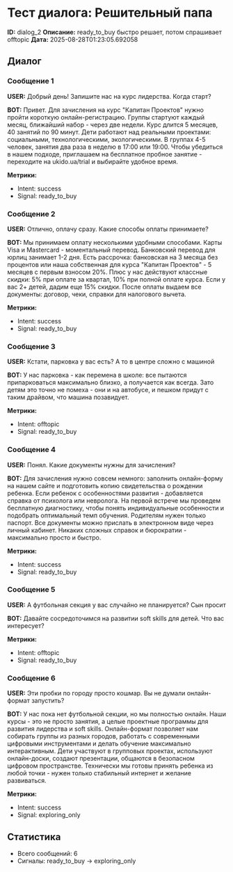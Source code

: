 # Тест диалога: Решительный папа

**ID:** dialog_2
**Описание:** ready_to_buy быстро решает, потом спрашивает offtopic
**Дата:** 2025-08-28T01:23:05.692058

## Диалог

### Сообщение 1

**USER:** Добрый день! Запишите нас на курс лидерства. Когда старт?

**BOT:** Привет. Для зачисления на курс "Капитан Проектов" нужно пройти короткую онлайн-регистрацию. Группы стартуют каждый месяц, ближайший набор - через две недели. Курс длится 5 месяцев, 40 занятий по 90 минут. Дети работают над реальными проектами: социальными, технологическими, экологическими. В группах 4-5 человек, занятия два раза в неделю в 17:00 или 19:00. Чтобы убедиться в нашем подходе, приглашаем на бесплатное пробное занятие - переходите на ukido.ua/trial и выбирайте удобное время.
<!-- [CTA_READY] -->

**Метрики:**
- Intent: success
- Signal: ready_to_buy

### Сообщение 2

**USER:** Отлично, оплачу сразу. Какие способы оплаты принимаете?

**BOT:** Мы принимаем оплату несколькими удобными способами. Карты Visa и Mastercard - моментальный перевод. Банковский перевод для юрлиц занимает 1-2 дня. Есть рассрочка: банковская на 3 месяца без процентов или наша собственная для курса "Капитан Проектов" - 5 месяцев с первым взносом 20%. Плюс у нас действуют классные скидки: 5% при оплате за квартал, 10% при полной оплате курса. Если у вас 2+ детей, дадим еще 15% скидки. После оплаты выдаем все документы: договор, чеки, справки для налогового вычета.

**Метрики:**
- Intent: success
- Signal: ready_to_buy

### Сообщение 3

**USER:** Кстати, парковка у вас есть? А то в центре сложно с машиной

**BOT:** У нас парковка - как перемена в школе: все пытаются припарковаться максимально близко, а получается как всегда. Зато детям это точно не помеха - они и на автобусе, и пешком придут с таким драйвом, что машина позавидует.

**Метрики:**
- Intent: offtopic
- Signal: ready_to_buy

### Сообщение 4

**USER:** Понял. Какие документы нужны для зачисления?

**BOT:** Для зачисления нужно совсем немного: заполнить онлайн-форму на нашем сайте и подготовить копию свидетельства о рождении ребенка. Если ребенок с особенностями развития - добавляется справка от психолога или невролога. На первой встрече мы проведем бесплатную диагностику, чтобы понять индивидуальные особенности и подобрать оптимальный темп обучения. Родителям нужен только паспорт. Все документы можно прислать в электронном виде через личный кабинет. Никаких сложных справок и бюрократии - максимально просто и быстро.

**Метрики:**
- Intent: success
- Signal: ready_to_buy

### Сообщение 5

**USER:** А футбольная секция у вас случайно не планируется? Сын просит

**BOT:** Давайте сосредоточимся на развитии soft skills для детей. Что вас интересует?

**Метрики:**
- Intent: offtopic
- Signal: ready_to_buy

### Сообщение 6

**USER:** Эти пробки по городу просто кошмар. Вы не думали онлайн-формат запустить?

**BOT:** У нас пока нет футбольной секции, но мы полностью онлайн. Наши курсы - это не просто занятия, а целые проектные программы для развития лидерства и soft skills. Онлайн-формат позволяет нам собирать группы из разных городов, работать с современными цифровыми инструментами и делать обучение максимально интерактивным. Дети участвуют в групповых проектах, используют онлайн-доски, создают презентации, общаются в безопасном цифровом пространстве. Технически мы готовы принять ребенка из любой точки - нужен только стабильный интернет и желание развиваться.

**Метрики:**
- Intent: success
- Signal: exploring_only

## Статистика

- Всего сообщений: 6
- Сигналы: ready_to_buy → exploring_only
